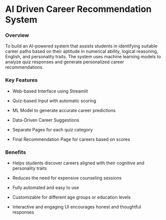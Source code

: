 # AI Driven Career Recommendation System

### Overview
To build an AI-powered system that assists students in identifying suitable career paths based on their aptitude in numerical ability, logical reasoning, English, and personality traits. The system uses machine learning models to analyze quiz responses and generate personalized career recommendations.

### Key Features
- Web-based Interface using Streamlit

- Quiz-based Input with automatic scoring

- ML Model to generate accurate career predictions

- Data-Driven Career Suggestions

- Separate Pages for each quiz category

- Final Recommendation Page for careers based on scores

### Benefits
- Helps students discover careers aligned with their cognitive and personality traits

- Reduces the need for expensive counseling sessions

- Fully automated and easy to use

- Customizable for different age groups or education levels

- Interactive and engaging UI encourages honest and thoughtful responses

